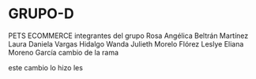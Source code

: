 # GRUPO-D
PETS ECOMMERCE 
integrantes del grupo
Rosa Angélica Beltrán Martínez
Laura Daniela Vargas Hidalgo
Wanda Julieth Morelo Flórez
Leslye Eliana Moreno García
cambio de la rama





este cambio lo hizo les
